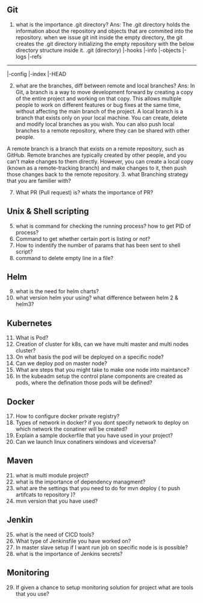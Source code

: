 Git
------
1. what is the importance .git directory?
Ans: The .git directory holds the information about the repository and objects that are commited into 
the repository. when we issue git init inside the empty directory, the git creates the .git directory 
initializing the empty repository with the below directory structure inside it.
.git (directory)
|-hooks
|-info
|-objects
|-logs
|-refs
--------
|-config
|-index
|-HEAD


2. what are the branches, diff between remote and local branches?
Ans:
In Git, a branch is a way to move development forward by creating a copy of the entire project and working on that copy. This allows multiple people to work on different features or bug fixes at the same time, without affecting the main branch of the project.
A local branch is a branch that exists only on your local machine. You can create, delete and modify local branches as you wish. You can also push local branches to a remote repository, where they can be shared with other people.

A remote branch is a branch that exists on a remote repository, such as GitHub. Remote branches are typically created by other people, and you can't make changes to them directly. However, you can create a local copy (known as a remote-tracking branch) and make changes to it, then push those changes back to the remote repository.
3. what Branching strategy that you are familier with? 


7. What PR (Pull request) is? whats the importance of PR?

Unix & Shell scripting 
-----------
5. what is command for checking the running process? how to get PID of process?
6. Command to get whether certain port is listing or not?
7. How to indentify the number of params that has been sent to shell script?
8. command to delete empty line in a file?

Helm
---
9. what is the need for helm charts?
10. what version helm your using? what difference between helm 2 & helm3?

Kubernetes
-----
11. What is Pod?
12. Creation of cluster for k8s, can we have multi master and multi nodes cluster?
13. On what basis the pod will be deployed on a specific node?
14. Can we deploy pod on master node?
15. What are steps that you might take to make one node into maintance?
16. In the kubeadm setup the control plane components are created as pods, where the defination those pods will be defined?

Docker
-----
17. How to configure docker private registry?
18. Types of network in docker? if you dont specify network to deploy on which network the conatiner will be created?
19. Explain a sample dockerfile that you have used in your project?
20. Can we launch linux conatiners windows and viceversa?

Maven
----
21. what is multi module project?
22. what is the importance of dependency managment?
23. what are the settings that you need to do for mvn deploy ( to push artifcats to repository )?
24. mvn version that you have used?

Jenkin
---
25. what is the need of CICD tools?
26. What type of Jenkinsfile you have worked on?
27. In master slave setup if I want run job on specific node is is possible?
28. what is the importance of Jenkins secrets?

Monitoring
----
29. If given a chance to setup monitoring solution for project what are tools that you use?

